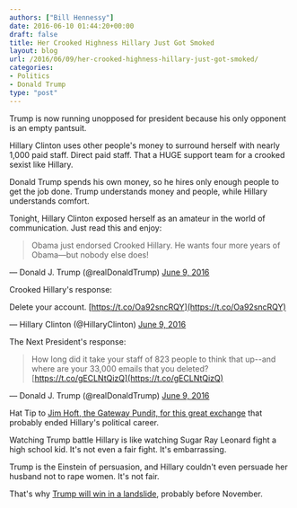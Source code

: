 ```yaml
---
authors: ["Bill Hennessy"]
date: 2016-06-10 01:44:20+00:00
draft: false
title: Her Crooked Highness Hillary Just Got Smoked
layout: blog
url: /2016/06/09/her-crooked-highness-hillary-just-got-smoked/
categories:
- Politics
- Donald Trump
type: "post"
---
```


Trump is now running unopposed for president because his only opponent is an empty pantsuit.

Hillary Clinton uses other people's money to surround herself with nearly 1,000 paid staff. Direct paid staff. That a HUGE support team for a crooked sexist like Hillary.

Donald Trump spends his own money, so he hires only enough people to get the job done. Trump understands money and people, while Hillary understands comfort.

Tonight, Hillary Clinton exposed herself as an amateur in the world of communication. Just read this and enjoy:



> 

> 
> Obama just endorsed Crooked Hillary. He wants four more years of Obama—but nobody else does!
> 
> 
— Donald J. Trump (@realDonaldTrump) [June 9, 2016](https://twitter.com/realDonaldTrump/status/740972317191352320)





Crooked Hillary's response:



> 
Delete your account. [https://t.co/Oa92sncRQY](https://t.co/Oa92sncRQY)

— Hillary Clinton (@HillaryClinton) [June 9, 2016](https://twitter.com/HillaryClinton/status/740973710593654784)






The Next President's response:



> 

> 
> How long did it take your staff of 823 people to think that up--and where are your 33,000 emails that you deleted? [https://t.co/gECLNtQizQ](https://t.co/gECLNtQizQ)
> 
> 
— Donald J. Trump (@realDonaldTrump) [June 9, 2016](https://twitter.com/realDonaldTrump/status/741007091947556864)



Hat Tip to [Jim Hoft, the Gateway Pundit, for this great exchange](https://www.thegatewaypundit.com/2016/06/trump-gets-last-laugh-crookedhillarys-snarky-swipe-twitter/) that probably ended Hillary's political career.

Watching Trump battle Hillary is like watching Sugar Ray Leonard fight a high school kid. It's not even a fair fight. It's embarrassing.

Trump is the Einstein of persuasion, and Hillary couldn't even persuade her husband not to rape women. It's not fair.

That's why [Trump will win in a landslide](https://hennessysview.com/2016/05/13/how-to-predict-trumps-landslide-win/), probably before November.



